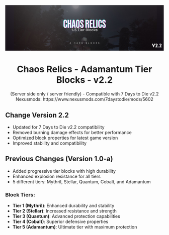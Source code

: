 <div align="center">
  <a href="https://discord.gg/ckEz8Yw">
    <img src="./Chaos-Relics-Adamantum.jpg" alt="Logo" width="auto" height="auto">
  </a>

  <h1 align="center">Chaos Relics - Adamantum Tier Blocks - v2.2</h3>

  <p align="center">
    (Server side only / server friendly) - Compatible with 7 Days to Die v2.2
    <br />
    Nexusmods: https://www.nexusmods.com/7daystodie/mods/5602
    <br />
  </p>
</div>


## Change Version 2.2

- Updated for 7 Days to Die v2.2 compatibility
- Removed burning damage effects for better performance
- Optimized block properties for latest game version
- Improved stability and compatibility

## Previous Changes (Version 1.0-a)

- Added progressive tier blocks with high durability
- Enhanced explosion resistance for all tiers
- 5 different tiers: Mythril, Stellar, Quantum, Cobalt, and Adamantum

### Block Tiers:
* **Tier 1 (Mythril)**: Enhanced durability and stability
* **Tier 2 (Stellar)**: Increased resistance and strength  
* **Tier 3 (Quantum)**: Advanced protection capabilities
* **Tier 4 (Cobalt)**: Superior defensive properties
* **Tier 5 (Adamantum)**: Ultimate tier with maximum protection
